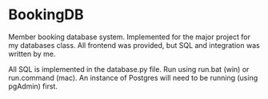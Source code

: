 # BookingDB
Member booking database system. Implemented for the major project for my databases class. All frontend was provided, but SQL and integration was written by me. 

All SQL is implemented in the database.py file. Run using run.bat (win) or run.command (mac). An instance of Postgres will need to be running (using pgAdmin) first.
